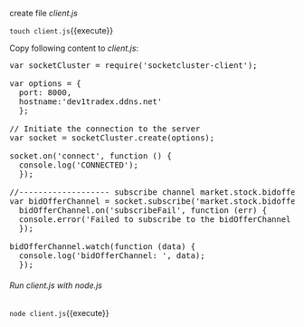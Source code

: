 create file _client.js_

`touch client.js`{{execute}}

Copy following content to _client.js_:

<pre class="file" data-filename="client.js" data-target="replace">
var socketCluster = require('socketcluster-client');

var options = {
  port: 8000,
  hostname:'dev1tradex.ddns.net'
  };

// Initiate the connection to the server
var socket = socketCluster.create(options);

socket.on('connect', function () {
  console.log('CONNECTED');
  });

//------------------- subscribe channel market.stock.bidoffer ------------------------
var bidOfferChannel = socket.subscribe('market.stock.bidoffer');
  bidOfferChannel.on('subscribeFail', function (err) {
  console.error('Failed to subscribe to the bidOfferChannel channel due to error: ' + err);
  });

bidOfferChannel.watch(function (data) {
  console.log('bidOfferChannel: ', data);
  });
</pre>


###### Run client.js with node.js
`node client.js`{{execute}}
